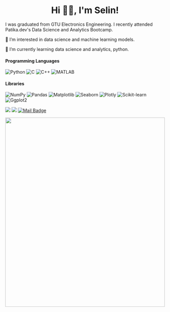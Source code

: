 <h1 align="center">Hi 👋🏻, I'm Selin!</h1>

<p align="left"> I was graduated from GTU Electronics Engineering. I recently attended Patika.dev's Data Science and Analytics Bootcamp.</h3>

<p align="left"> 👀 I’m interested in data science and machine learning models.
<p align="left"> 🌱 I’m currently learning data science and analytics, python.
  
#### Programming Languages
<p> 
    <a>
    <img alt="Python" src="https://img.shields.io/badge/Python%20-%2314354C.svg?logo=python&logoColor=white">
    </a>
    <a>
    <img alt="C" src="https://img.shields.io/badge/C%20-%2314354C.svg?logo=C&logoColor=white">
    </a>
    <a>
    <img alt="C++" src="https://img.shields.io/badge/C++%20-%2314354C.svg?logo=Cplusplus&logoColor=white">
    </a>
    <a>      
    <img alt="MATLAB" src="https://img.shields.io/badge/MATLAB%20-%2314354C.svg?logo=matlab&logoColor=white">
    </a>
    <a>           
      
#### Libraries
<p>
    <a>
    <img alt="NumPy" src="https://img.shields.io/badge/-NumPy-%23013243.svg?logo=NumPy&logoColor=white">
    </a>
    <a>
    <img alt="Pandas" src="https://img.shields.io/badge/-Pandas-%23150458.svg?logo=Pandas&logoColor=white">
    </a>
    <a>
    <img alt="Matplotlib" src="https://img.shields.io/badge/-matplotlib-%23025E8C.svg?logo=matplotlib&logoColor=white">
    </a>
    <a>
    <img alt="Seaborn" src="https://img.shields.io/badge/-seaborn-%23e0982c.svg?logo=seaborn&logoColor=white">
    </a>
    <a>
    <img alt="Plotly" src="https://img.shields.io/badge/Plotly-239120?logo=plotly&logoColor=white">
    </a>
    <a>
    <img alt="Scikit-learn" src="https://img.shields.io/badge/-scikit_learn-%23F7931E.svg?logo=scikit-learn&logoColor=white">
    </a>
    <a>
    <img alt="Ggplot2" src="https://img.shields.io/badge/-Ggplot2-00979D?logo=Ggplot2&logoColor=white">

[![](https://img.shields.io/badge/linkedin-%230077B5.svg?&style=for-the-badge&logo=linkedin&logoColor=white)](https://www.linkedin.com/in/selin-unlu/)
[![](https://img.shields.io/badge/medium-%2312100E.svg?&style=for-the-badge&logo=medium&logoColor=white)](https://medium.com/@selinunlu)
[![Mail Badge](https://img.shields.io/badge/slinunlu@gmail.com-c14438?style=for-the-badge&logo=Gmail&logoColor=white&link=mailto:slinunlu@gmail.com)](mailto:slinunlu@gmail.com)
      
<div align="center">
<img width="100%" height="600px" src="https://media.geeksforgeeks.org/wp-content/cdn-uploads/20201204213645/Data-Science-Roadmap.png" />
</div>
<br>
